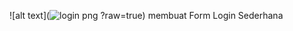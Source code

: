 ![alt text](![login png](https://github.com/ZaidHusaini02/FormLogin-Html-Css/assets/102004433/4efed1f2-88d7-4f8b-a38c-de1c583bab3b)
?raw=true)
membuat Form Login Sederhana
